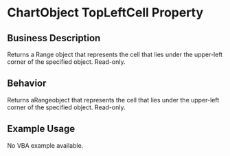 # ChartObject TopLeftCell Property

## Business Description
Returns a Range object that represents the cell that lies under the upper-left corner of the specified object. Read-only.

## Behavior
Returns aRangeobject that represents the cell that lies under the upper-left corner of the specified object. Read-only.

## Example Usage
No VBA example available.